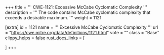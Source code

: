 +++
title = '''
CWE-1121: Excessive McCabe Cyclomatic Complexity
'''
description	= '''
The code contains McCabe cyclomatic complexity that exceeds a desirable maximum.
'''
weight = 1121

[extra]
id = 1121
name = '''
Excessive McCabe Cyclomatic Complexity
'''
url = "https://cwe.mitre.org/data/definitions/1121.html"
vote = ""
class = "Base"
clippy_helps = false
rust_docs_links = [
	
]
+++
